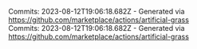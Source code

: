 Commits: 2023-08-12T19:06:18.682Z - Generated via https://github.com/marketplace/actions/artificial-grass
<br>
Commits: 2023-08-12T19:06:18.682Z - Generated via https://github.com/marketplace/actions/artificial-grass
<br>
